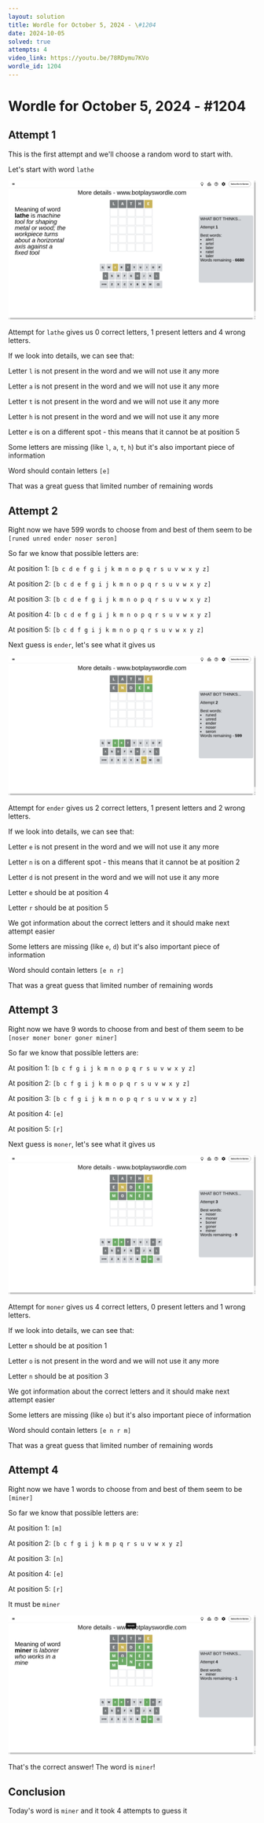 ```yaml
---
layout: solution
title: Wordle for October 5, 2024 - \#1204
date: 2024-10-05
solved: true
attempts: 4
video_link: https://youtu.be/78RDymu7KVo
wordle_id: 1204
---
```


# Wordle for October 5, 2024 - \#1204

## Attempt 1

This is the first attempt and we'll choose a random word to start with.

Let's start with word `lathe`

![Attempt 1](2024-10-05/attempt-1.png)

Attempt for `lathe` gives us 0 correct letters, 1 present letters and 4 wrong letters.

If we look into details, we can see that:

Letter `l` is not present in the word and we will not use it any more

Letter `a` is not present in the word and we will not use it any more

Letter `t` is not present in the word and we will not use it any more

Letter `h` is not present in the word and we will not use it any more

Letter `e` is on a different spot - this means that it cannot be at position 5

Some letters are missing (like `l`, `a`, `t`, `h`) but it's also important piece of information

Word should contain letters `[e]`

That was a great guess that limited number of remaining words



## Attempt 2

Right now we have 599 words to choose from and best of them seem to be `[runed unred ender noser seron]`

So far we know that possible letters are:

At position 1: `[b c d e f g i j k m n o p q r s u v w x y z]`

At position 2: `[b c d e f g i j k m n o p q r s u v w x y z]`

At position 3: `[b c d e f g i j k m n o p q r s u v w x y z]`

At position 4: `[b c d e f g i j k m n o p q r s u v w x y z]`

At position 5: `[b c d f g i j k m n o p q r s u v w x y z]`

Next guess is `ender`, let's see what it gives us

![Attempt 2](2024-10-05/attempt-2.png)

Attempt for `ender` gives us 2 correct letters, 1 present letters and 2 wrong letters.

If we look into details, we can see that:

Letter `e` is not present in the word and we will not use it any more

Letter `n` is on a different spot - this means that it cannot be at position 2

Letter `d` is not present in the word and we will not use it any more

Letter `e` should be at position 4

Letter `r` should be at position 5

We got information about the correct letters and it should make next attempt easier

Some letters are missing (like `e`, `d`) but it's also important piece of information

Word should contain letters `[e n r]`

That was a great guess that limited number of remaining words



## Attempt 3

Right now we have 9 words to choose from and best of them seem to be `[noser moner boner goner miner]`

So far we know that possible letters are:

At position 1: `[b c f g i j k m n o p q r s u v w x y z]`

At position 2: `[b c f g i j k m o p q r s u v w x y z]`

At position 3: `[b c f g i j k m n o p q r s u v w x y z]`

At position 4: `[e]`

At position 5: `[r]`

Next guess is `moner`, let's see what it gives us

![Attempt 3](2024-10-05/attempt-3.png)

Attempt for `moner` gives us 4 correct letters, 0 present letters and 1 wrong letters.

If we look into details, we can see that:

Letter `m` should be at position 1

Letter `o` is not present in the word and we will not use it any more

Letter `n` should be at position 3

We got information about the correct letters and it should make next attempt easier

Some letters are missing (like `o`) but it's also important piece of information

Word should contain letters `[e n r m]`

That was a great guess that limited number of remaining words



## Attempt 4

Right now we have 1 words to choose from and best of them seem to be `[miner]`

So far we know that possible letters are:

At position 1: `[m]`

At position 2: `[b c f g i j k m p q r s u v w x y z]`

At position 3: `[n]`

At position 4: `[e]`

At position 5: `[r]`

It must be `miner`

![Attempt 4](2024-10-05/attempt-4.png)

That's the correct answer! The word is `miner`!

## Conclusion

Today's word is `miner` and it took 4 attempts to guess it

